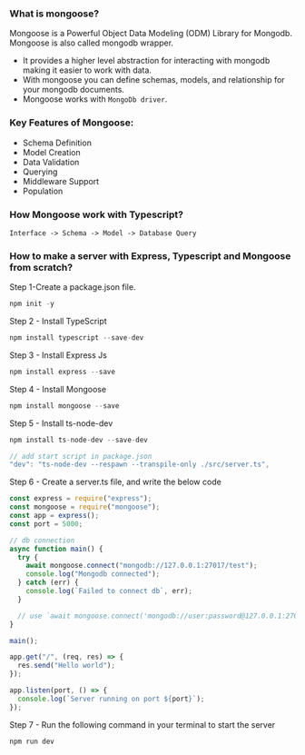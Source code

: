 
### What is mongoose?
Mongoose is a Powerful Object Data Modeling (ODM) Library for Mongodb.
Mongoose is also called mongodb wrapper.

- It provides a higher level abstraction for interacting with mongodb making it easier to work with data.
- With mongoose you can define schemas, models, and relationship for your mongodb documents.
- Mongoose works with `MongoDb driver`.

### Key Features of Mongoose:
- Schema Definition
- Model Creation
- Data Validation
- Querying
- Middleware Support
- Population

### How Mongoose work with Typescript?
`Interface -> Schema -> Model -> Database Query`

### How to make a server with Express, Typescript and Mongoose from scratch?

Step 1-Create a package.json file.
~~~javascript
npm init -y
~~~

Step 2 - Install TypeScript
~~~javascript
npm install typescript --save-dev
~~~

Step 3 - Install Express Js
~~~javascript
npm install express --save
~~~

Step 4 - Install Mongoose
~~~javascript
npm install mongoose --save
~~~

Step 5 - Install ts-node-dev
~~~javascript
npm install ts-node-dev --save-dev

// add start script in package.json
"dev": "ts-node-dev --respawn --transpile-only ./src/server.ts",
~~~

Step 6 - Create a server.ts file, and write the below code 
~~~javascript
const express = require("express");
const mongoose = require("mongoose");
const app = express();
const port = 5000;

// db connection
async function main() {
  try {
    await mongoose.connect("mongodb://127.0.0.1:27017/test");
    console.log("Mongodb connected");
  } catch (err) {
    console.log(`Failed to connect db`, err);
  }

  // use `await mongoose.connect('mongodb://user:password@127.0.0.1:27017/test');` if your database has auth enabled
}

main();

app.get("/", (req, res) => {
  res.send("Hello world");
});

app.listen(port, () => {
  console.log(`Server running on port ${port}`);
});
~~~

Step 7 - Run the following command in your terminal to start the server
~~~javascript
npm run dev
~~~
